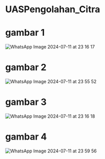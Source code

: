 # UASPengolahan_Citra

# gambar 1

![WhatsApp Image 2024-07-11 at 23 16 17](https://github.com/Nadiatulumah2/UASPengolahan_Citra/assets/129835302/798186bc-0307-441e-b89f-9087516ac8c6)

# gambar 2

![WhatsApp Image 2024-07-11 at 23 55 52](https://github.com/Nadiatulumah2/UASPengolahan_Citra/assets/129835302/9e4ead3c-0180-42dd-bfab-a19ac491059c)


# gambar 3

![WhatsApp Image 2024-07-11 at 23 16 18](https://github.com/Nadiatulumah2/UASPengolahan_Citra/assets/129835302/a7d70db7-425a-40ce-9e32-4280bf0d6c19)

# gambar 4 

![WhatsApp Image 2024-07-11 at 23 59 56](https://github.com/Nadiatulumah2/UASPengolahan_Citra/assets/129835302/e03c9a8a-5405-4af9-9c3a-6753c2b9117f)
